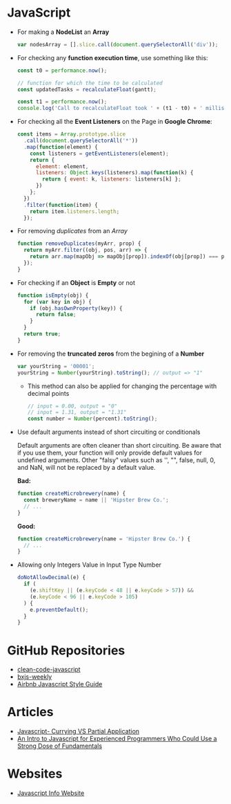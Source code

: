 # JavaScript

- For making a **NodeList** an **Array**

  ```javascript
  var nodesArray = [].slice.call(document.querySelectorAll('div'));
  ```

- For checking any **function execution time**, use something like this:

  ```javascript
  const t0 = performance.now();

  // function for which the time to be calculated
  const updatedTasks = recalculateFloat(gantt);

  const t1 = performance.now();
  console.log('Call to recalculateFloat took ' + (t1 - t0) + ' milliseconds.');
  ```

- For checking all the **Event Listeners** on the Page in **Google Chrome**:

  ```javascript
  const items = Array.prototype.slice
    .call(document.querySelectorAll('*'))
    .map(function(element) {
      const listeners = getEventListeners(element);
      return {
        element: element,
        listeners: Object.keys(listeners).map(function(k) {
          return { event: k, listeners: listeners[k] };
        })
      };
    })
    .filter(function(item) {
      return item.listeners.length;
    });
  ```

- For removing _duplicates_ from an _Array_

  ```javascript
  function removeDuplicates(myArr, prop) {
    return myArr.filter((obj, pos, arr) => {
      return arr.map(mapObj => mapObj[prop]).indexOf(obj[prop]) === pos;
    });
  }
  ```

- For checking if an **Object** is **Empty** or not

  ```javascript
  function isEmpty(obj) {
    for (var key in obj) {
      if (obj.hasOwnProperty(key)) {
        return false;
      }
    }
    return true;
  }
  ```

- For removing the **truncated zeros** from the begining of a **Number**

  ```javascript
  var yourString = '00001';
  yourString = Number(yourString).toString(); // output => "1"
  ```

  - This method can also be applied for changing the percentage with decimal points

    ```javascript
    // input = 0.00, output = "0"
    // input = 1.31, output = "1.31"
    const number = Number(percent).toString();
    ```

- Use default arguments instead of short circuiting or conditionals

  Default arguments are often cleaner than short circuiting. Be aware that if you use them, your function will only provide default values for undefined arguments. Other "falsy" values such as '', "", false, null, 0, and NaN, will not be replaced by a default value.

  **Bad:**

  ```javascript
  function createMicrobrewery(name) {
    const breweryName = name || 'Hipster Brew Co.';
    // ...
  }
  ```

  **Good:**

  ```javascript
  function createMicrobrewery(name = 'Hipster Brew Co.') {
    // ...
  }
  ```

- Allowing only Integers Value in Input Type Number

  ```javascript
  doNotAllowDecimal(e) {
    if (
      (e.shiftKey || (e.keyCode < 48 || e.keyCode > 57)) &&
      (e.keyCode < 96 || e.keyCode > 105)
    ) {
      e.preventDefault();
    }
  }
  ```

# GitHub Repositories

- [clean-code-javascript](https://github.com/ryanmcdermott/clean-code-javascript)
- [bxjs-weekly](https://github.com/BuildingXwithJS/bxjs-weekly)
- [Airbnb Javascript Style Guide](https://github.com/airbnb/javascript)

# Articles

- [Javascript- Currying VS Partial Application](https://codeburst.io/javascript-currying-vs-partial-application-4db5b2442be8)
- [An Intro to Javascript for Experienced Programmers Who Could Use a Strong Dose of Fundamentals](https://medium.com/better-programming/an-intro-to-javascript-for-experienced-programmers-who-could-use-a-strong-dose-of-fundamentals-31535030616b)

# Websites

- [Javascript Info Website](https://javascript.info/)
